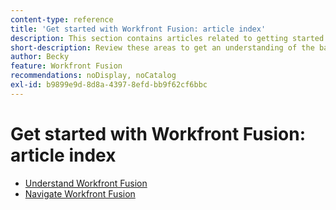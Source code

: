 ```yaml
---
content-type: reference
title: 'Get started with Workfront Fusion: article index'
description: This section contains articles related to getting started in Adobe Workfront Fusion.
short-description: Review these areas to get an understanding of the basics of Adobe Workfront Fusion.
author: Becky
feature: Workfront Fusion
recommendations: noDisplay, noCatalog
exl-id: b9899e9d-8d8a-4397-8efd-bb9f62cf6bbc
---
```

# Get started with Workfront Fusion: article index
 
* [Understand Workfront Fusion](/help/workfront-fusion/get-started-with-fusion/understand-fusion/understand-fusion-toc.md)
* [Navigate Workfront Fusion](/help/workfront-fusion/get-started-with-fusion/navigate-fusion/navigate-fusion-toc.md)
